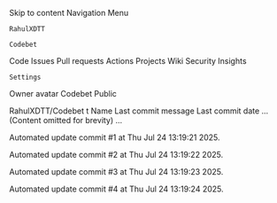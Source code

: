Skip to content
Navigation Menu

    RahulXDTT

    Codebet

Code
Issues
Pull requests
Actions
Projects
Wiki
Security
Insights

    Settings

Owner avatar
Codebet
Public

RahulXDTT/Codebet
t
Name	Last commit message
	Last commit date
... (Content omitted for brevity) ...


Automated update commit #1 at Thu Jul 24 13:19:21 2025.

Automated update commit #2 at Thu Jul 24 13:19:22 2025.

Automated update commit #3 at Thu Jul 24 13:19:23 2025.

Automated update commit #4 at Thu Jul 24 13:19:24 2025.